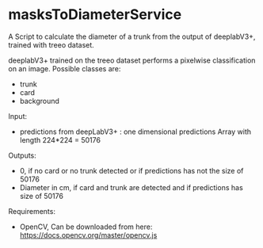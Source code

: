 # masksToDiameterService

A Script to calculate the diameter of a trunk from the output of deeplabV3+, trained with treeo dataset.

deeplabV3+ trained on the treeo dataset performs a pixelwise classification on an image.
Possible classes are:
- trunk
- card
- background


Input: 
- predictions from deepLabV3+ : one dimensional predictions Array with length 224*224 = 50176

Outputs: 
- 0, if no card or no trunk detected or if predictions has not the size of 50176
- Diameter in cm, if card and trunk are detected and if predictions has size of 50176

Requirements:
- OpenCV, Can be downloaded from here: https://docs.opencv.org/master/opencv.js
